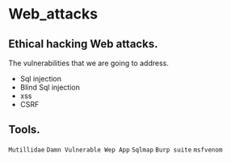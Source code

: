 # Web_attacks
## Ethical hacking Web attacks.

The vulnerabilities that we are going to address.
* Sql injection
* Blind Sql injection
* xss
* CSRF

## Tools.
`Mutillidae`
`Damn Vulnerable Wep App`
`Sqlmap`
`Burp suite`
`msfvenom`